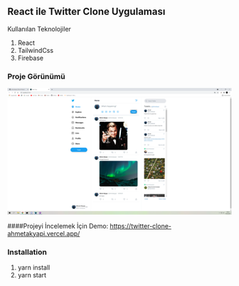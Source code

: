 ## React ile Twitter Clone Uygulaması

Kullanılan Teknolojiler

1. React
2. TailwindCss
3. Firebase

### Proje Görünümü  
![img.png](img.png)

####Projeyi İncelemek İçin Demo: https://twitter-clone-ahmetakyapi.vercel.app/

### Installation

1. yarn install
2. yarn start